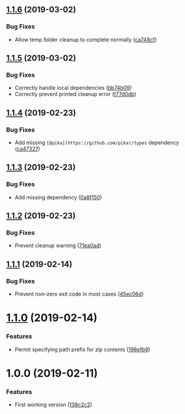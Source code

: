 ## [1.1.6](https://github.com/ryaninvents/plugin-bundle-dependencies/compare/v1.1.5...v1.1.6) (2019-03-02)


### Bug Fixes

* Allow temp folder cleanup to complete normally ([ca748cf](https://github.com/ryaninvents/plugin-bundle-dependencies/commit/ca748cf))

## [1.1.5](https://github.com/ryaninvents/plugin-bundle-dependencies/compare/v1.1.4...v1.1.5) (2019-03-02)


### Bug Fixes

* Correctly handle local dependencies ([bb74b09](https://github.com/ryaninvents/plugin-bundle-dependencies/commit/bb74b09))
* Correctly prevent printed cleanup error ([f77d0db](https://github.com/ryaninvents/plugin-bundle-dependencies/commit/f77d0db))

## [1.1.4](https://github.com/ryaninvents/plugin-bundle-dependencies/compare/v1.1.3...v1.1.4) (2019-02-23)


### Bug Fixes

* Add missing `[@pika](https://github.com/pika)/types` dependency ([ca47327](https://github.com/ryaninvents/plugin-bundle-dependencies/commit/ca47327))

## [1.1.3](https://github.com/ryaninvents/plugin-bundle-dependencies/compare/v1.1.2...v1.1.3) (2019-02-23)


### Bug Fixes

* Add missing dependency ([0a8f150](https://github.com/ryaninvents/plugin-bundle-dependencies/commit/0a8f150))

## [1.1.2](https://github.com/ryaninvents/plugin-bundle-dependencies/compare/v1.1.1...v1.1.2) (2019-02-23)


### Bug Fixes

* Prevent cleanup warning ([71ea0ad](https://github.com/ryaninvents/plugin-bundle-dependencies/commit/71ea0ad))

## [1.1.1](https://github.com/ryaninvents/plugin-bundle-dependencies/compare/v1.1.0...v1.1.1) (2019-02-14)


### Bug Fixes

* Prevent non-zero exit code in most cases ([45ec06d](https://github.com/ryaninvents/plugin-bundle-dependencies/commit/45ec06d))

# [1.1.0](https://github.com/ryaninvents/plugin-bundle-dependencies/compare/v1.0.0...v1.1.0) (2019-02-14)


### Features

* Permit specifying path prefix for zip contents ([198efb9](https://github.com/ryaninvents/plugin-bundle-dependencies/commit/198efb9))

# 1.0.0 (2019-02-11)


### Features

* First working version ([138c2c2](https://github.com/ryaninvents/plugin-bundle-dependencies/commit/138c2c2))
